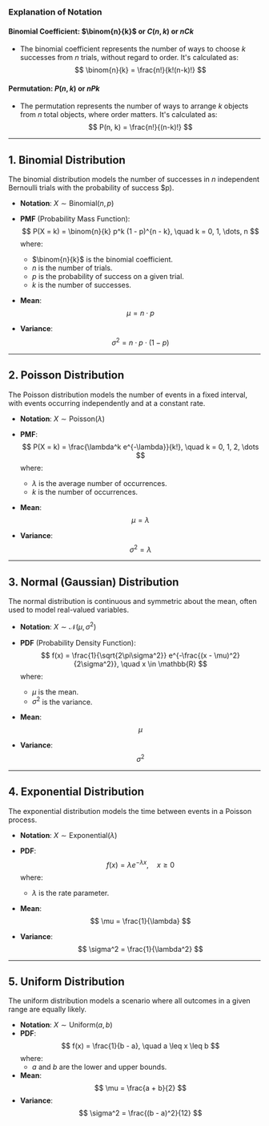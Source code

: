### Explanation of Notation

#### **Binomial Coefficient**: $\binom{n}{k}$ or $C(n, k)$ or $nCk$
- The binomial coefficient represents the number of ways to choose $k$ successes from $n$ trials, without regard to order. It's calculated as:
  $$ \binom{n}{k} = \frac{n!}{k!(n-k)!} $$
#### **Permutation**: $P(n, k)$ or $nPk$
- The permutation represents the number of ways to arrange $k$ objects from $n$ total objects, where order matters. It's calculated as:
$$ P(n, k) = \frac{n!}{(n-k)!} $$
---
## 1. **Binomial Distribution**
The binomial distribution models the number of successes in $n$ independent Bernoulli trials with the probability of success $p\).
- **Notation**: $X \sim \text{Binomial}(n, p)$
- **PMF** (Probability Mass Function):
  $$ P(X = k) = \binom{n}{k} p^k (1 - p)^{n - k}, \quad k = 0, 1, \dots, n $$
  where:
  - $\binom{n}{k}$ is the binomial coefficient.
  - $n$ is the number of trials.
  - $p$ is the probability of success on a given trial.
  - $k$ is the number of successes.

- **Mean**:
$$ \mu = n \cdot p $$
- **Variance**:
  $$ \sigma^2 = n \cdot p \cdot (1 - p) $$
---
## 2. **Poisson Distribution**
The Poisson distribution models the number of events in a fixed interval, with events occurring independently and at a constant rate.
- **Notation**: $X \sim \text{Poisson}(\lambda)$
- **PMF**:
  $$ P(X = k) = \frac{\lambda^k e^{-\lambda}}{k!}, \quad k = 0, 1, 2, \dots $$
  where:
  - $\lambda$ is the average number of occurrences.
  - $k$ is the number of occurrences.

- **Mean**:
$$ \mu = \lambda $$
- **Variance**:
$$ \sigma^2 = \lambda $$
---
## 3. **Normal (Gaussian) Distribution**
The normal distribution is continuous and symmetric about the mean, often used to model real-valued variables.
- **Notation**: $X \sim \mathcal{N}(\mu, \sigma^2)$
- **PDF** (Probability Density Function):
  $$ f(x) = \frac{1}{\sqrt{2\pi\sigma^2}} e^{-\frac{(x - \mu)^2}{2\sigma^2}}, \quad x \in \mathbb{R} $$
  where:
  - $\mu$ is the mean.
  - $\sigma^2$ is the variance.

- **Mean**:
$$ \mu $$
- **Variance**:
$$ \sigma^2 $$
---
## 4. **Exponential Distribution**
The exponential distribution models the time between events in a Poisson process.
- **Notation**: $X \sim \text{Exponential}(\lambda)$
- **PDF**:
  $$ f(x) = \lambda e^{-\lambda x}, \quad x \geq 0 $$
  where:
  - $\lambda$ is the rate parameter.

- **Mean**:
$$ \mu = \frac{1}{\lambda} $$
- **Variance**:
$$ \sigma^2 = \frac{1}{\lambda^2} $$
---
## 5. **Uniform Distribution**
The uniform distribution models a scenario where all outcomes in a given range are equally likely.
- **Notation**: $X \sim \text{Uniform}(a, b)$
- **PDF**:
  $$ f(x) = \frac{1}{b - a}, \quad a \leq x \leq b $$
  where:
  - $a$ and $b$ are the lower and upper bounds.
- **Mean**:
$$ \mu = \frac{a + b}{2} $$
- **Variance**:
$$ \sigma^2 = \frac{(b - a)^2}{12} $$